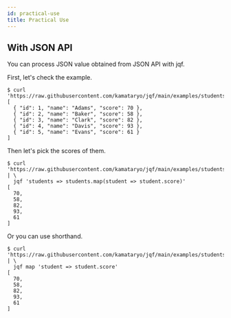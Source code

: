 ```yaml
---
id: practical-use
title: Practical Use
---
```


## With JSON API

You can process JSON value obtained from JSON API with jqf.

First, let's check the example.

```shell
$ curl 'https://raw.githubusercontent.com/kamataryo/jqf/main/examples/students.json'
[
  { "id": 1, "name": "Adams", "score": 70 },
  { "id": 2, "name": "Baker", "score": 58 },
  { "id": 3, "name": "Clark", "score": 82 },
  { "id": 4, "name": "Davis", "score": 93 },
  { "id": 5, "name": "Evans", "score": 61 }
]
```

Then let's pick the scores of them.

```shell
$ curl 'https://raw.githubusercontent.com/kamataryo/jqf/main/examples/students.json' | \
  jqf 'students => students.map(student => student.score)'
[
  70,
  58,
  82,
  93,
  61
]
```

Or you can use shorthand.

```shell
$ curl 'https://raw.githubusercontent.com/kamataryo/jqf/main/examples/students.json' | \
  jqf map 'student => student.score'
[
  70,
  58,
  82,
  93,
  61
]
```
